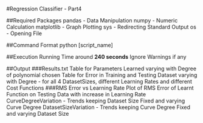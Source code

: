 #Regression Classifier - Part4

##Required Packages
	pandas 	    - Data Manipulation
	numpy 	    - Numeric Calculation
	matplotlib  - Graph Plotting
	sys 	    - Redirecting Standard Output
	os 		    - Opening File 

##Command Format
python [script_name]

##Execution
Running Time around **240 seconds**
Ignore Warnings if any

##Output
###Results.txt
	Table for Parameters Learned varying with Degree of polynomial chosen 
	Table for Error in Training and Testing Dataset varying with Degree 
	- for all 4 DatasetSizes, different Learning Rates and different Cost Functions
###RMS Error vs Learning Rate
	Plot of RMS Error of Learnt Function on Testing Data with increase in Learning Rate
	CurveDegreeVariation - Trends keeping Dataset Size Fixed and varying Curve Degree
	DatasetSizeVariation - Trends keeping Curve Degree Fixed and varying Dataset Size
